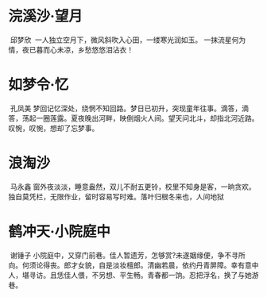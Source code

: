 # 浣溪沙·望月

​          邱梦欣
​    一人独立空月下，微风斜吹入心田，一缕寒光润如玉。
​    一抹流星何为情，夜已暮而心未凉，乡愁悠悠泪沾衣！

# 如梦令·忆

​        孔凤美
​    梦回记忆深处，绕惘不知回路。梦日已初升，突现童年往事。滴答，滴答，荡起一圈莲露。
​     夏夜晚出河畔，映倒烟火人间。望天问北斗，却指北河近路。叹惋，叹惋，想却了忘梦事。

# 浪淘沙 

​      马永鑫
  窗外夜淡淡，睡意盎然，双儿不耐五更铃，校里不知身是客，一晌贪欢。
  独自莫凭栏，无限作业，留时容易写时难。落叶归根冬来也，人间地狱

# 鹤冲天·小院庭中

​               谢锤子
​    小院庭中，又穿门前巷。佳人暂遗芳，怎够赏?未遂姻缘便，争不寻所向。何须论得丧。郎才女貌，自是淡妆檀郎。
​    清幽若晨，依约丹青屏障。幸有意中人，堪寻访。且恁佳人偎，不另想、平生畅。青春都一饷。忍把浮名，换了与她游巷。